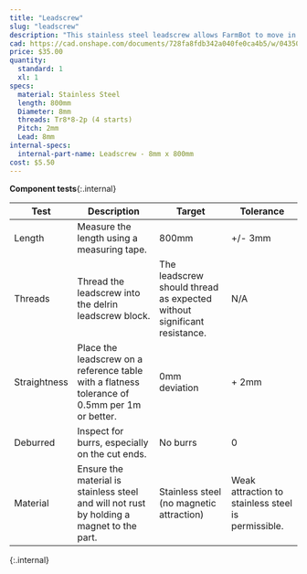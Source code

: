 ```yaml
---
title: "Leadscrew"
slug: "leadscrew"
description: "This stainless steel leadscrew allows FarmBot to move in the Z direction."
cad: https://cad.onshape.com/documents/728fa8fdb342a040fe0ca4b5/w/0435033a7c78b02e71d0f721/e/82df303470321eca13eebfb4?renderMode=0&uiState=6255c6c246b4a5023f0a8521
price: $35.00
quantity:
  standard: 1
  xl: 1
specs:
  material: Stainless Steel
  length: 800mm
  Diameter: 8mm
  threads: Tr8*8-2p (4 starts)
  Pitch: 2mm
  Lead: 8mm
internal-specs:
  internal-part-name: Leadscrew - 8mm x 800mm
cost: $5.50
---
```


**Component tests**{:.internal}

|Test         |Description  |Target       |Tolerance    |
|-------------|-------------|-------------|-------------|
|Length       |Measure the length using a measuring tape.|800mm|+/- 3mm
|Threads      |Thread the leadscrew into the delrin leadscrew block.|The leadscrew should thread as expected without significant resistance.|N/A
|Straightness |Place the leadscrew on a reference table with a flatness tolerance of 0.5mm per 1m or better.|0mm deviation|+ 2mm
|Deburred     |Inspect for burrs, especially on the cut ends.|No burrs|0
|Material     |Ensure the material is stainless steel and will not rust by holding a magnet to the part.|Stainless steel (no magnetic attraction)|Weak attraction to stainless steel is permissible.
{:.internal}
